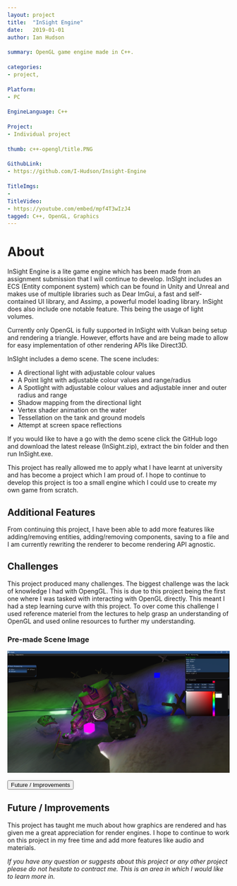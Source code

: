 ```yaml
---
layout: project
title:  "InSight Engine"
date:   2019-01-01 
author: Ian Hudson

summary: OpenGL game engine made in C++.

categories:
- project,

Platform:
- PC

EngineLanguage: C++

Project:
- Individual project

thumb: c++-opengl/title.PNG

GithubLink:
- https://github.com/I-Hudson/Insight-Engine

TitleImgs:
- 
TitleVideo:
- https://youtube.com/embed/mpf4T3wIzJ4
tagged: C++, OpenGL, Graphics
---
```


# About 
InSight Engine is a lite game engine which has been made from an assignment submission that I will continue to develop. InSIght includes an ECS (Entity component system) which can be found in Unity and Unreal and makes use of multiple libraries such as Dear ImGui, a fast and self-contained UI library, and Assimp, a powerful model loading library.
InSight does also include one notable feature. This being the usage of light volumes.

Currently only OpenGL is fully supported in InSight with Vulkan being setup and rendering a triangle. However, efforts have and are being made to allow for easy implementation of other rendering APIs like Direct3D. 

InSIght includes a demo scene. The scene includes:
- A directional light with adjustable colour values
- A Point light with adjustable colour values and range/radius
- A Spotlight with adjustable colour values and adjustable inner and outer radius and range
- Shadow mapping from the directional light
- Vertex shader animation on the water
- Tessellation on the tank and ground models
- Attempt at screen space reflections

If you would like to have a go with the demo scene click the GitHub logo and download the latest release (InSight.zip), extract the bin folder and then run InSight.exe.

This project has really allowed me to apply what I have learnt at university and has become a project which I am proud of. I hope to continue to develop this project is too a small engine which I could use to create my own game from scratch.

## Additional Features
From continuing this project, I have been able to add more features like adding/removing entities, adding/removing components, saving to a file and I am currently rewriting the renderer to become rendering API agnostic.

## Challenges
This project produced many challenges. The biggest challenge was the lack of knowledge I had with OpengGL. This is due to this project being the first one where I was tasked with interacting with OpenGL directly. This meant I had a step learning curve with this project. To over come this challenge I used reference materiel from the lectures to help grasp an understanding of OpenGL and used online resources to further my understanding.

### Pre-made Scene Image
<a href="https://i-hudson.github.io/assets/img/project/c++-opengl/title.PNG" target="_blank"><img src="/assets/img/project/c++-opengl/title.PNG"></a>

<button type="button" class="btn btn-info" data-toggle="collapse" data-target="#improvments">Future / Improvements</button>
<div id="improvments" class="collapse">
<h2>Future / Improvements</h2>
<p>
This project has taught me much about how graphics are rendered and has given me a great appreciation for render engines. I hope to continue to work on this project in my free time and add more features like audio and materials.
</p>
</div>

<i>If you have any question or suggests about this project or any other project please do not hesitate to contract me. This is an area in which I would like to learn more in.<i/>

